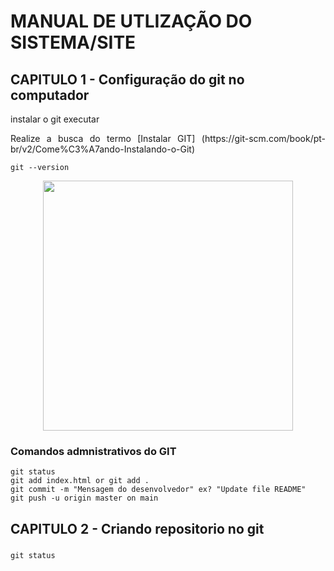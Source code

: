 #  MANUAL DE UTLIZAÇÃO DO SISTEMA/SITE
##  CAPITULO 1 - Configuração do git no computador 
instalar o git executar


<p align="justify">    
    Realize a busca do termo [Instalar GIT] (https://git-scm.com/book/pt-br/v2/Come%C3%A7ando-Instalando-o-Git)


<p align="center">
    <a href="https://git-scm.com/book/pt-br/v2/Come%C3%A7ando-Instalando-o-Git" target=_blank
     <ing src="docs/images/Git.png" width="400">
    </a>
</p>

```
git --version
```
<p align="center">
    <img src="docs/images/Gitversion.png" width="400"> 
</p>

### Comandos admnistrativos do GIT

```
git status
git add index.html or git add .
git commit -m "Mensagem do desenvolvedor" ex? "Update file README"
git push -u origin master on main 
```

## CAPITULO 2 - Criando repositorio no git
###

`git status`

